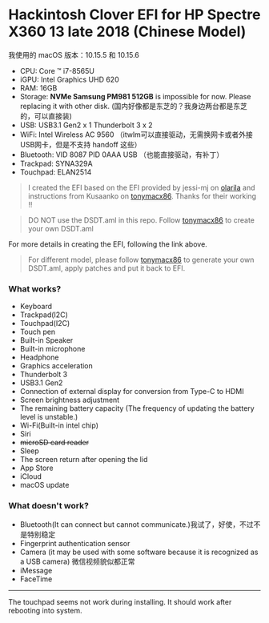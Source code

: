 # Hackintosh Clover EFI for HP Spectre X360 13 late 2018 (Chinese Model)

我使用的 macOS 版本：10.15.5 和 10.15.6

* CPU: Core ™ i7-8565U
* iGPU: Intel Graphics UHD 620
* RAM: 16GB
* Storage: **NVMe Samsung PM981 512GB** is impossible for now. Please replacing it with other disk. (国内好像都是东芝的？我身边两台都是东芝的，可以直接装)
* USB: USB3.1 Gen2 x 1 Thunderbolt 3 x 2
* WiFi: Intel Wireless AC 9560 （itwlm可以直接驱动，无需换网卡或者外接USB网卡，但是不支持 handoff 这些）
* Bluetooth: VID 8087 PID 0AAA USB （也能直接驱动，有补丁）
* Trackpad: SYNA329A
* Touchpad: ELAN2514

> I created the EFI based on the EFI provided by jessi-mj on [olarila](https://www.olarila.com/topic/6636-mojave-10145-on-hp-spectre-x360-with-i7-8565u/) and instructions from Kusaanko on [tonymacx86](https://www.tonymacx86.com/threads/guide-hp-spectre-x360-13-ap0037tu-late-2018.295518/).
> Thanks for their working !!

> DO NOT use the DSDT.aml in this repo. Follow  [tonymacx86](https://www.tonymacx86.com/threads/guide-hp-spectre-x360-13-ap0037tu-late-2018.295518/) to create your own DSDT.aml

For more details in creating the EFI, following the link above.

> For different model, please follow [tonymacx86](https://www.tonymacx86.com/threads/guide-hp-spectre-x360-13-ap0037tu-late-2018.295518/) to generate your own DSDT.aml, apply patches and put it back to EFI.

### What works?
* Keyboard
* Trackpad(I2C)
* Touchpad(I2C)
* Touch pen
* Built-in Speaker
* Built-in microphone
* Headphone
* Graphics acceleration
* Thunderbolt 3
* USB3.1 Gen2
* Connection of external display for conversion from Type-C to HDMI
* Screen brightness adjustment
* The remaining battery capacity (The frequency of updating the battery level is unstable.)
* Wi-Fi(Built-in intel chip)
* Siri
* ~~microSD card reader~~
* Sleep
* The screen return after opening the lid
* App Store
* iCloud
* macOS update

### What doesn't work?
* Bluetooth(It can connect but cannot communicate.)我试了，好使，不过不是特别稳定
* Fingerprint authentication sensor
* Camera (it may be used with some software because it is recognized as a USB camera) 微信视频貌似都正常
* iMessage
* FaceTime

------

The touchpad seems not work during installing. It should work after rebooting into system.
